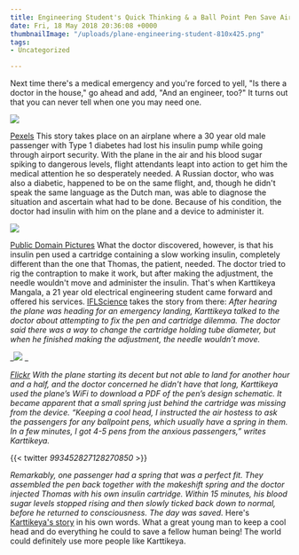 ```yaml
---
title: Engineering Student's Quick Thinking & a Ball Point Pen Save Airplane Passenger
date: Fri, 18 May 2018 20:36:08 +0000
thumbnailImage: "/uploads/plane-engineering-student-810x425.png"
tags:
- Uncategorized

---
```

Next time there's a medical emergency and you're forced to yell, "Is there a doctor in the house," go ahead and add, "And an engineer, too?" It turns out that you can never tell when one you may need one.

![](http://newsattorneys.staging.wpengine.com/wp-content/uploads/2018/05/passenger-plane-1024x668.jpg)

[Pexels](https://www.pexels.com/photo/royalty-free-airbus-passenger-aircraft-auckland-68155/) This story takes place on an airplane where a 30 year old male passenger with Type 1 diabetes had lost his insulin pump while going through airport security. With the plane in the air and his blood sugar spiking to dangerous levels, flight attendants leapt into action to get him the medical attention he so desperately needed. A Russian doctor, who was also a diabetic, happened to be on the same flight, and, though he didn't speak the same language as the Dutch man, was able to diagnose the situation and ascertain what had to be done. Because of his condition, the doctor had insulin with him on the plane and a device to administer it.

![](http://newsattorneys.staging.wpengine.com/wp-content/uploads/2018/05/doctor-stethoscope-1024x683.jpg)

[Public Domain Pictures](https://www.publicdomainpictures.net/en/view-image.php?image=163999&picture=doctor) What the doctor discovered, however, is that his insulin pen used a cartridge containing a slow working insulin, completely different than the one that Thomas, the patient, needed. The doctor tried to rig the contraption to make it work, but after making the adjustment, the needle wouldn't move and administer the insulin. That's when Karttikeya Mangala, a 21 year old electrical engineering student came forward and offered his services. [IFLScience](http://www.iflscience.com/editors-blog/students-engineering-skills-and-quick-thinking-saved-a-mans-life-midflight/) takes the story from there: _After hearing the plane was heading for an emergency landing, Karttikeya talked to the doctor about attempting to fix the pen and cartridge dilemma. The doctor said there was a way to change the cartridge holding tube diameter, but when he finished making the adjustment, the needle wouldn’t move._

_![](http://newsattorneys.staging.wpengine.com/wp-content/uploads/2018/05/insulin-pump-1024x681.jpg) _

[_Flickr_](https://www.flickr.com/photos/37996646802@N01/4773288007) _With the plane starting its decent but not able to land for another hour and a half, and the doctor concerned he didn't have that long, Karttikeya used the plane’s WiFi to download a PDF of the pen’s design schematic. It became apparent that a small spring just behind the cartridge was missing from the device. “Keeping a cool head, I instructed the air hostess to ask the passengers for any ballpoint pens, which usually have a spring in them. In a few minutes, I got 4-5 pens from the anxious passengers,” writes Karttikeya._

{{< twitter _993452827128270850_ >}}

_Remarkably, one passenger had a spring that was a perfect fit. They assembled the pen back together with the makeshift spring and the doctor injected Thomas with his own insulin cartridge. Within 15 minutes, his blood sugar levels stopped rising and then slowly ticked back down to normal, before he returned to consciousness. The day was saved._ Here's [Karttikeya's story](https://drive.google.com/file/d/1xQoITTUpwLAtr9QdibGOG5RrQJK46fFF/view) in his own words. What a great young man to keep a cool head and do everything he could to save a fellow human being! The world could definitely use more people like Karttikeya.